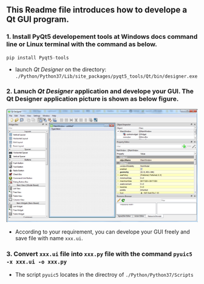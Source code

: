 ## This Readme file introduces how to develope a Qt GUI program.

### 1. Install PyQt5 developement tools at Windows docs command line or Linux terminal with the command as below.
```python
pip install Pyqt5-tools
```
  - launch *Qt Designer* on the directory: `./Python/Python37/Lib/site_packages/pyqt5_tools/Qt/bin/designer.exe`

### 2. Lanuch *Qt Designer* application and develope your GUI. The **Qt Designer** application picture is shown as below figure.
![Qt Desiger GUI](https://github.com/weizhangccnu/Python_Script/blob/master/PyQt_Testing/Img/QT_Designer_GUI.PNG)
  - According to your requirement, you can develope your GUI freely and save file with name `xxx.ui`.

### 3. Convert `xxx.ui` file into `xxx.py` file with the command `pyuic5 -x xxx.ui -o xxx.py`
  - The script `pyuic5` locates in the directroy of `./Python/Python37/Scripts`
